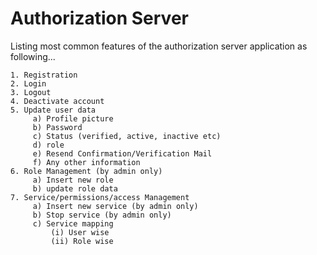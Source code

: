 # Authorization Server
Listing most common features of the authorization server application as following...

    1. Registration
    2. Login
    3. Logout
    4. Deactivate account
    5. Update user data
    	 a) Profile picture
    	 b) Password
    	 c) Status (verified, active, inactive etc)
    	 d) role
    	 e) Resend Confirmation/Verification Mail
    	 f) Any other information
    6. Role Management (by admin only)
    	 a) Insert new role
    	 b) update role data
    7. Service/permissions/access Management
    	 a) Insert new service (by admin only)
    	 b) Stop service (by admin only)
    	 c) Service mapping
    	 	 (i) User wise
    	 	 (ii) Role wise
    
